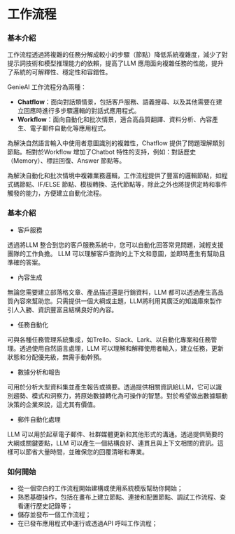 # 工作流程
### 基本介紹
工作流程透過將複雜的任務分解成較小的步驟（節點）降低系統複雜度，減少了對提示詞技術和模型推理能力的依賴，提高了LLM 應用面向複雜任務的性能，提升了系統的可解釋性、穩定性和容錯性。

GenieAI 工作流程分為兩種：
- **Chatflow**：面向對話類情景，包括客戶服務、語義搜尋、以及其他需要在建立回應時進行多步驟邏輯的對話式應用程式。
- **Workflow**：面向自動化和批次情景，適合高品質翻譯、資料分析、內容產生、電子郵件自動化等應用程式。

為解決自然語言輸入中使用者意圖識別的複雜性，Chatflow 提供了問題理解類別節點。相對於Workflow 增加了Chatbot 特性的支持，例如：對話歷史（Memory）、標註回復、Answer 節點等。

為解決自動化和批次情境中複雜業務邏輯，工作流程提供了豐富的邏輯節點，如程式碼節點、IF/ELSE 節點、模板轉換、迭代節點等，除此之外也將提供定時和事件觸發的能力，方便建立自動化流程。
### 基本介紹
- 客戶服務

透過將LLM 整合到您的客戶服務系統中，您可以自動化回答常見問題，減輕支援團隊的工作負擔。 LLM 可以理解客戶查詢的上下文和意圖，並即時產生有幫助且準確的答案。
- 內容生成

無論您需要建立部落格文章、產品描述還是行銷資料，LLM 都可以透過產生高品質內容來幫助您。只需提供一個大綱或主題，LLM將利用其廣泛的知識庫來製作引人入勝、資訊豐富且結構良好的內容。
- 任務自動化

可與各種任務管理系統集成，如Trello、Slack、Lark、以自動化專案和任務管理。透過使用自然語言處理，LLM 可以理解和解釋使用者輸入，建立任務，更新狀態和分配優先級，無需手動幹預。
- 數據分析和報告

可用於分析大型資料集並產生報告或摘要。透過提供相關資訊給LLM，它可以識別趨勢、模式和洞察力，將原始數據轉化為可操作的智慧。對於希望做出數據驅動決策的企業來說，這尤其有價值。
- 郵件自動化處理

LLM 可以用於起草電子郵件、社群媒體更新和其他形式的溝通。透過提供簡要的大綱或關鍵要點，LLM 可以產生一個結構良好、連貫且與上下文相關的資訊。這樣可以節省大量時間，並確保您的回覆清晰和專業。

### 如何開始
- 從一個空白的工作流程開始建構或使用系統模版幫助你開始；
- 熟悉基礎操作，包括在畫布上建立節點、連接和配置節點、調試工作流程、查看運行歷史記錄等；
- 儲存並發布一個工作流程；
- 在已發布應用程式中運行或透過API 呼叫工作流程；